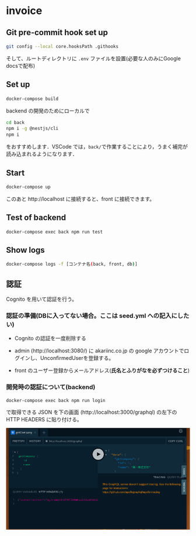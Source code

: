 # invoice

## Git pre-commit hook set up

```bash
git config --local core.hooksPath .githooks
```

そして、ルートディレクトリに `.env` ファイルを設置(必要な人のみにGoogle docsで配布)

## Set up

```bash
docker-compose build
```

backend の開発のためにローカルで

```bash
cd back
npm i -g @nestjs/cli
npm i
```

をおすすめします．VSCode では，`back/`で作業することにより，うまく補完が読み込まれるようになります．

## Start

```bash
docker-compose up
```

このあと http://localhost に接続すると、front に接続できます。

## Test of backend

```bash
docker-compose exec back npm run test
```

## Show logs

```bash
docker-compose logs -f [コンテナ名(back, front, db)]
```

## 認証

Cognito を用いて認証を行う。

### 認証の準備(DBに入ってない場合。ここは seed.yml への記入にしたい)

- Cognito の認証を一度削除する

- admin (http://localhost:3080/) に akariinc.co.jp の google アカウントでログインし、UnconfirmedUserを登録する。

- front のユーザー登録からメールアドレス(**氏名とふりがなを必ずつけること**)

### 開発時の認証について(backend)

```
docker-compose exec back npm run login
```

で取得できる JSON を下の画面 (http://localhost:3000/graphql) の左下の HTTP HEADERS に貼り付ける。

![picture 1](docs/images/backend_dev_gql.png)  


